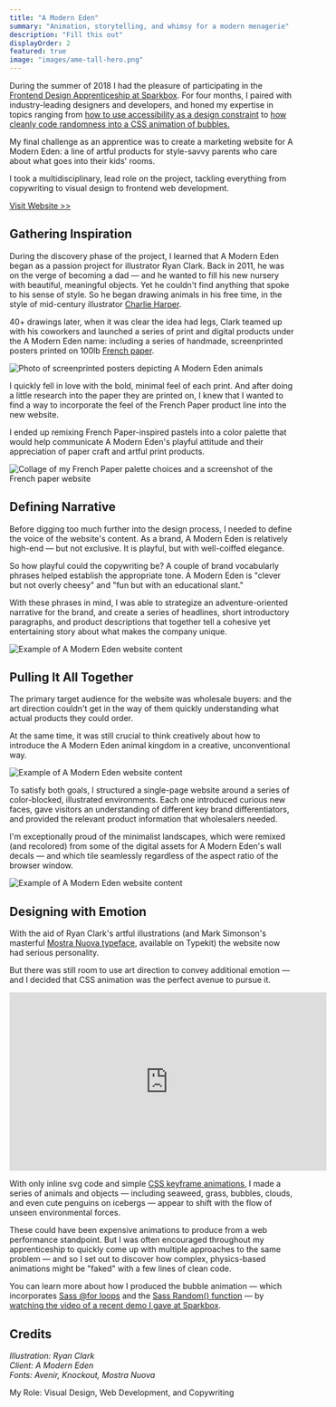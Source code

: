```yaml
---
title: "A Modern Eden"
summary: "Animation, storytelling, and whimsy for a modern menagerie"
description: "Fill this out"
displayOrder: 2
featured: true
image: "images/ame-tall-hero.png"
---
```


During the summer of 2018 I had the pleasure of participating in the [Frontend Design Apprenticeship at Sparkbox](https://seesparkbox.com/foundry/2018_fed_apprentice_announcement). For four months, I paired with industry-leading designers and developers, and honed my expertise in topics ranging from [how to use accessibility as a design constraint](https://seesparkbox.com/foundry/accessible_by_design) to [how cleanly code randomness into a CSS animation of bubbles.](https://seesparkbox.com/foundry/scrolling_css_animations)

My final challenge as an apprentice was to create a marketing website for A Modern Eden: a line of artful products for style-savvy parents who care about what goes into their kids' rooms.

I took a multidisciplinary, lead role on the project, tackling everything from copywriting to visual design to frontend web development.

[Visit Website >>](http://amoderneden.netlify.com)

## Gathering Inspiration

During the discovery phase of the project, I learned that A Modern Eden began as a passion project for illustrator Ryan Clark. Back in 2011, he was on the verge of becoming a dad — and he wanted to fill his new nursery with beautiful, meaningful objects. Yet he couldn't find anything that spoke to his sense of style. So he began drawing animals in his free time, in the style of mid-century illustrator [Charlie Harper](https://www.charleyharperartstudio.com/).

40+ drawings later, when it was clear the idea had legs, Clark teamed up with his coworkers and launched a series of print and digital products under the A Modern Eden name: including a series of handmade, screenprinted posters printed on 100lb [French paper](https://www.frenchpaper.com/).

![Photo of screenprinted posters depicting A Modern Eden animals](/images/ame-posters-wall.png)

I quickly fell in love with the bold, minimal feel of each print. And after doing a little research into the paper they are printed on, I knew that I wanted to find a way to incorporate the feel of the French Paper product line into the new website.

I ended up remixing French Paper-inspired pastels into a color palette that would help communicate A Modern Eden's playful attitude and their appreciation of paper craft and artful print products.

![Collage of my French Paper palette choices and a screenshot of the French paper website](/images/ame-french-palette.png)

## Defining Narrative

Before digging too much further into the design process, I needed to define the voice of the website's content. As a brand, A Modern Eden is relatively high-end — but not exclusive. It is playful, but with well-coiffed elegance.

So how playful could the copywriting be? A couple of brand vocabularly phrases helped establish the appropriate tone. A Modern Eden is "clever but not overly cheesy" and "fun but with an educational slant."

With these phrases in mind, I was able to strategize an adventure-oriented narrative for the brand, and create a series of headlines, short introductory paragraphs, and product descriptions that together tell a cohesive yet entertaining story about what makes the company unique.

![Example of A Modern Eden website content](/images/ame-content-strategy.png)

## Pulling It All Together

The primary target audience for the website was wholesale buyers: and the art direction couldn't get in the way of them quickly understanding what actual products they could order.

At the same time, it was still crucial to think creatively about how to introduce the A Modern Eden animal kingdom in a creative, unconventional way.

![Example of A Modern Eden website content](/images/ame-polar-environment.png)

To satisfy both goals, I structured a single-page website around a series of color-blocked, illustrated environments. Each one introduced curious new faces, gave visitors an understanding of different key brand differentiators, and provided the relevant product information that wholesalers needed.

I'm exceptionally proud of the minimalist landscapes, which were remixed (and recolored) from some of the digital assets for A Modern Eden's wall decals — and which tile seamlessly regardless of the aspect ratio of the browser window.

![Example of A Modern Eden website content](/images/ame-ocean-and-desert-environment.png)

## Designing with Emotion

With the aid of Ryan Clark's artful illustrations (and Mark Simonson's masterful [Mostra Nuova typeface](https://fonts.adobe.com/fonts/mostra-nuova), available on Typekit) the website now had serious personality.

But there was still room to use art direction to convey additional emotion — and I decided that CSS animation was the perfect avenue to pursue it.

<div class="fluid-video">
<iframe width="560" height="315" src="https://www.youtube.com/embed/5JPAlq2jhpw" frameborder="0" allow="autoplay; encrypted-media" allowfullscreen></iframe>
</div>

With only inline svg code and simple [CSS keyframe animations](https://developer.mozilla.org/en-US/docs/Web/CSS/@keyframes), I made a series of animals and objects — including seaweed, grass, bubbles, clouds, and even cute penguins on icebergs — appear to shift with the flow of unseen environmental forces.

These could have been expensive animations to produce from a web performance standpoint. But I was often encouraged throughout my apprenticeship to quickly come up with multiple approaches to the same problem — and so I set out to discover how complex, physics-based animations might be "faked" with a few lines of clean code.

You can learn more about how I produced the bubble animation — which incorporates [Sass @for loops](http://thesassway.com/intermediate/if-for-each-while#for) and the [Sass Random() function](https://blog.codepen.io/2013/08/26/random-function-in-sass/) — by [watching the video of a recent demo I gave at Sparkbox](https://seesparkbox.com/foundry/scrolling_css_animations).

## Credits

_Illustration: Ryan Clark_  
_Client: A Modern Eden_  
_Fonts: Avenir, Knockout, Mostra Nuova_

My Role: Visual Design, Web Development, and Copywriting
